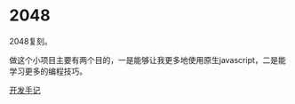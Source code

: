 # 2048

2048复刻。

做这个小项目主要有两个目的，一是能够让我更多地使用原生javascript，二是能学习更多的编程技巧。

[开发手记](https://github.com/Seandor/2048-Game/blob/master/developer_notes.md)

